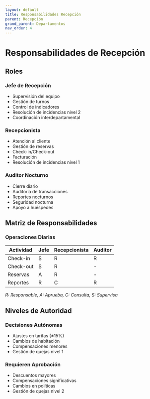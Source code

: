 ```yaml
---
layout: default
title: Responsabilidades Recepción
parent: Recepción
grand_parent: Departamentos
nav_order: 4
---
```


# Responsabilidades de Recepción

## Roles

### Jefe de Recepción
- Supervisión del equipo
- Gestión de turnos
- Control de indicadores
- Resolución de incidencias nivel 2
- Coordinación interdepartamental

### Recepcionista
- Atención al cliente
- Gestión de reservas
- Check-in/Check-out
- Facturación
- Resolución de incidencias nivel 1

### Auditor Nocturno
- Cierre diario
- Auditoría de transacciones
- Reportes nocturnos
- Seguridad nocturna
- Apoyo a huéspedes

## Matriz de Responsabilidades

### Operaciones Diarias
| Actividad | Jefe | Recepcionista | Auditor |
|-----------|------|---------------|----------|
| Check-in | S | R | R |
| Check-out | S | R | - |
| Reservas | A | R | - |
| Reportes | R | C | R |

*R: Responsable, A: Aprueba, C: Consulta, S: Supervisa*

## Niveles de Autoridad

### Decisiones Autónomas
- Ajustes en tarifas (±15%)
- Cambios de habitación
- Compensaciones menores
- Gestión de quejas nivel 1

### Requieren Aprobación
- Descuentos mayores
- Compensaciones significativas
- Cambios en políticas
- Gestión de quejas nivel 2